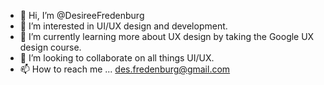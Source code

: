 - 👋 Hi, I’m @DesireeFredenburg
- 👀 I’m interested in UI/UX design and development. 
- 🌱 I’m currently learning more about UX design by taking the Google UX design course.
- 💞️ I’m looking to collaborate on all things UI/UX. 
- 📫 How to reach me ... des.fredenburg@gmail.com

<!---
DesireeFredenburg/DesireeFredenburg is a ✨ special ✨ repository because its `README.md` (this file) appears on your GitHub profile.
You can click the Preview link to take a look at your changes.
--->
